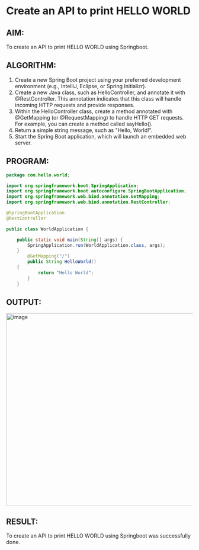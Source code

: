 # Create an API to print HELLO WORLD
## AIM:
To create an API to print HELLO WORLD using Springboot.
## ALGORITHM:
1. Create a new Spring Boot project using your preferred development environment (e.g., IntelliJ, Eclipse, or Spring Initializr).
2. Create a new Java class, such as HelloController, and annotate it with @RestController. This annotation indicates that this class will handle incoming HTTP requests and provide responses.
3. Within the HelloController class, create a method annotated with @GetMapping (or @RequestMapping) to handle HTTP GET requests. For example, you can create a method called sayHello().
4. Return a simple string message, such as "Hello, World!".
5. Start the Spring Boot application, which will launch an embedded web server.
## PROGRAM:
```java
package com.hello.world;

import org.springframework.boot.SpringApplication;
import org.springframework.boot.autoconfigure.SpringBootApplication;
import org.springframework.web.bind.annotation.GetMapping;
import org.springframework.web.bind.annotation.RestController;

@SpringBootApplication
@RestController

public class WorldApplication {

	public static void main(String[] args) {
		SpringApplication.run(WorldApplication.class, args);
	}
		@GetMapping("/")
		public String HelloWorld()
	{
			return "Hello World";
		}
	}

```
## OUTPUT:
<img width="521" alt="image" src="https://github.com/KeerthikaNagarajan/hello-world-api/assets/93427089/65077939-f516-42ef-b0f7-e9cdc7682663">

## RESULT:
To create an API to print HELLO WORLD using Springboot was successfully done.


